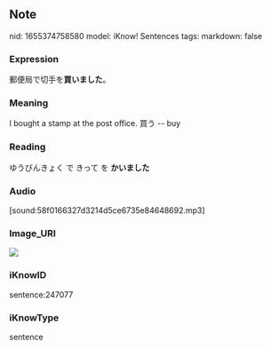 ## Note
nid: 1655374758580
model: iKnow! Sentences
tags: 
markdown: false

### Expression
郵便局で切手を<b>買いました</b>。

### Meaning
I bought a stamp at the post office.
買う -- buy

### Reading
ゆうびんきょく で きって を <b>かいました</b>

### Audio
[sound:58f0166327d3214d5ce6735e84648692.mp3]

### Image_URI
<img src="ef9a9269154751a5bb225195baae5b17.jpg">

### iKnowID
sentence:247077

### iKnowType
sentence
